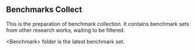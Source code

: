 ## Benchmarks Collect

This is the preparation of benchmark collection. It contains benchmark sets from other research works, waiting to be filtered. 

\<Benchmark\> folder is the latest benchmark set.







